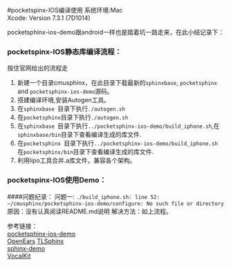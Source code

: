 #pocketspinx-IOS编译使用
系统环境:Mac   
Xcode: Version 7.3.1 (7D1014)  


pocketsphinx-ios-demo跟android一样也是踏着坑一路走来，在此小结记录下：

### pocketspinx-IOS静态库编译流程：
按住官网给出的流程走   
1. 新建一个目录cmusphinx，在此目录下载最新的```sphinxbase```, ```pocketsphinx``` and ```pocketsphinx-ios-demo```源码。   
2. 搭建编译环境,安装Autogen工具。     
3. 在```sphinxbase ```目录下执行```./autogen.sh```   
4. 在```pocketsphinx```目录下执行```./autogen.sh```   
5. 在```sphinxbase ```目录下执行```../pocketsphinx-ios-demo/build_iphone.sh```,在```sphinxbase/bin```目录下查看编译生成的库文件.  
6. 在```pocketsphinx ```目录下执行```../pocketsphinx-ios-demo/build_iphone.sh``` 在```pocketsphinx/bin```目录下查看编译生成的库文件.    
7. 利用lipo工具合并.a库文件，兼容各个架构。


### pocketspinx-IOS使用Demo：



####问题纪录：
问题一:
```./build_iphone.sh: line 52: ~/cmusphinx/pocketsphinx-ios-demo/configure: No such file or directory```
原因：没有认真阅读README.md说明
解决方法：如上流程。


参考链接：    
[pocketsphinx-ios-demo](https://github.com/cmusphinx/pocketsphinx-ios-demo)   
[OpenEars](http://www.politepix.com/openears/)
[TLSphinx](https://github.com/tryolabs/TLSphinx)  
[sphinx-demo](https://github.com/aperturescience/sphinx-demo)    
[VocalKit](https://github.com/KingOfBrian/VocalKit)